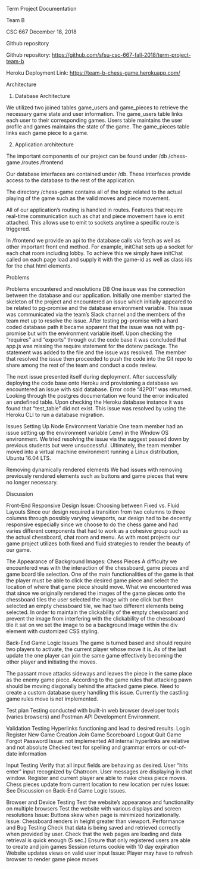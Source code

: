 

Term Project
Documentation

Team B

CSC 667
December 18, 2018


Github repository
 
Github repository: https://github.com/sfsu-csc-667-fall-2018/term-project-team-b 

Heroku Deployment Link: https://team-b-chess-game.herokuapp.com/



Architecture

1. Database Architecture


We utilized two joined tables game_users and game_pieces to retrieve the necessary game state and user information. The game_users table links each user to their corresponding games. Users table maintains the user profile and games maintains the state of the game. The game_pieces table links each game piece to a game. 


2. Application architecture


The important components of our project can be found under
 /db 
/chess-game 
/routes
/frontend

Our database interfaces are contained under /db. These interfaces provide access to the database to the rest of the application.

The directory /chess-game contains all of the logic related to the actual playing of the game such as the valid moves and piece movement. 

All of our application’s routing is handled in routes. Features that require real-time communication such as chat and piece movement have io.emit attached. This allows use to emit to sockets anytime a specific route is triggered.

In /frontend we provide an api to the database calls via fetch as well as other important front end method. For example, initChat sets up a socket for each chat room including lobby. To achieve this we simply have initChat called on each page load and supply it with the game-id as well as class ids for the chat html elements. 


Problems

Problems encountered and resolutions DB
One issue was the connection between the database and our application. Initially one member started the skeleton of the project and encountered an issue which initially appeared to be related to pg-promise and the database environment variable. This issue was communicated via the team’s Slack channel and the members of the team met up to resolve the issue. After testing pg-promise with a hard coded database path it became apparent that the issue was not with pg-promise but with the environment variable itself. Upon checking the “requires” and “exports” through out the code base it was concluded that app.js was missing the require statement for the dotenv package. The statement was added to the file and the issue was resolved. The member that resolved the issue then proceeded to push the code into the Git repo to share among the rest of the team and conduct a code review. 

The next issue presented itself during deployment. After successfully deploying the code base onto Heroku and provisioning a database we encountered an issue with said database. Error code “42P01” was returned. Looking through the postgres documentation we found the error indicated an undefined table. Upon checking the Heroku database instance it was found that “test_table” did not exist. This issue was resolved by using the Heroku CLI to run a database migration.

Issues Setting Up Node Environment Variable
One team member had an issue setting up the environment variable (.env) in the Window OS environment. We tried resolving the issue via the suggest passed down by previous students but were unsuccessful. Ultimately, the team member moved into a virtual machine environment running a Linux distribution, Ubuntu 16.04 LTS. 

Removing dynamically rendered elements 
We had issues with removing previously rendered elements such as buttons and game pieces that were no longer necessary.   

Discussion

Front-End
Responsive Design Issue: Choosing between Fixed vs. Fluid Layouts
Since our design required a transition from two columns to three columns through possibly varying viewports, our design had to be decently responsive especially since we choose to do the chess game and had varies different components that had to work as a cohesive group such as the actual chessboard, chat room and menu. As with most projects our game project utilizes both fixed and fluid strategies to render the beauty of our game.   

The Appearance of Background Images: Chess Pieces
A difficulty we encountered was with the interaction of the chessboard, game pieces and game board tile selection. One of the main functionalities of the game is that the player must be able to click the desired game piece and select the location of where that game piece should move. What we encountered was that since we originally rendered the images of the game pieces onto the chessboard tiles the user selected the image with one click but then selected an empty chessboard tile, we had two different elements being selected. In order to maintain the clickability of the empty chessboard and prevent the image from interfering with the clickability of the chessboard tile it sat on we set the image to be a background image within the div element with customized CSS styling.  

Back-End
Game Logic Issues
The game is turned based and should require two players to activate, the current player whose move it is. As of the last update the one player can join the same game effectively becoming the other player and initiating the moves.


The passant move attacks sideways and leaves the piece in the same place as the enemy game piece. According to the game rules that attacking pawn should be moving diagonally behind the attacked game piece. Need to create a custom database query handling this issue. Currently the castling game rules move is not implemented. 


Test plan 
Testing conducted with built-in web browser developer tools (varies browsers) and Postman API Development Environment. 

Validation Testing
Hyperlinks functioning and lead to desired results.
Login
Register
New Game Creation
Join  Game
Scoreboard
Logout
Quit Game
Forgot Password
Issue: not implemented 
All internal hyperlinks are relative and not absolute
Checked text for spelling and grammar errors or out-of-date information


Input Testing
Verify that all input fields are behaving as desired. 
User “hits enter” input recognized by Chatroom.
User messages are displaying in chat window. 
Register and current player are able to make chess piece moves.
Chess pieces update from current location to new location per rules
Issue: See Discussion on Back-End Game Logic Issues.

Browser and Device Testing
Test the website’s appearance and functionality on multiple browsers
Test the website with various displays and screen resolutions
Issue: Buttons skew when page is minimized horizationally. 
Issue: Chessboard renders in height greater than viewport.
Performance and Bug Testing
Check that data is being saved and retrieved correctly when provided by user.
Check that the web pages are loading and data retrieval is quick enough (5 sec.)
Ensure that only registered users are able to create and join games
Session returns cookie with 10 day expiration 
Website updates views on valid user input
Issue: Player may have to refresh browser to render game piece moves

